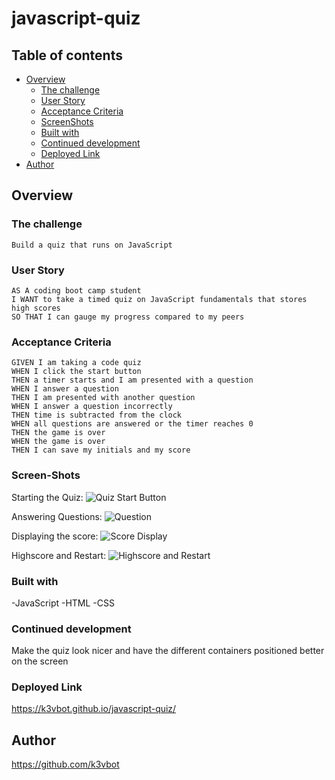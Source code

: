 # javascript-quiz


## Table of contents

- [Overview](#overview)
  - [The challenge](#the-challenge)
  - [User Story](#user-story)
  - [Acceptance Criteria](#acceptance-criteria)
  - [ScreenShots](#screen-shots)
  - [Built with](#built-with)
  - [Continued development](#continued-development)
  - [Deployed Link](#deployed-link)
- [Author](#author)


## Overview

### The challenge

```
Build a quiz that runs on JavaScript
```
### User Story

```
AS A coding boot camp student
I WANT to take a timed quiz on JavaScript fundamentals that stores high scores
SO THAT I can gauge my progress compared to my peers
```

### Acceptance Criteria

```
GIVEN I am taking a code quiz
WHEN I click the start button
THEN a timer starts and I am presented with a question
WHEN I answer a question
THEN I am presented with another question
WHEN I answer a question incorrectly
THEN time is subtracted from the clock
WHEN all questions are answered or the timer reaches 0
THEN the game is over
WHEN the game is over
THEN I can save my initials and my score

```


### Screen-Shots

Starting the Quiz:
![Quiz Start Button](https://user-images.githubusercontent.com/102929793/188245861-bf53e8a1-fd0d-41e1-978c-e75967a35505.png)

Answering Questions:
![Question](https://user-images.githubusercontent.com/102929793/188245876-62fe93ad-775d-4614-b1e5-44b3101c4567.png)

Displaying the score:
![Score Display](https://user-images.githubusercontent.com/102929793/188245890-c9b70dc0-f65d-47e1-b8f4-2705caf3bd15.png)

Highscore and Restart:
![Highscore and Restart](https://user-images.githubusercontent.com/102929793/188245913-10162e41-c8cf-4389-9db9-8362eb8d9087.png)

### Built with

-JavaScript
-HTML
-CSS

### Continued development

Make the quiz look nicer and have the different containers positioned better on the screen

### Deployed Link

https://k3vbot.github.io/javascript-quiz/

## Author

https://github.com/k3vbot
